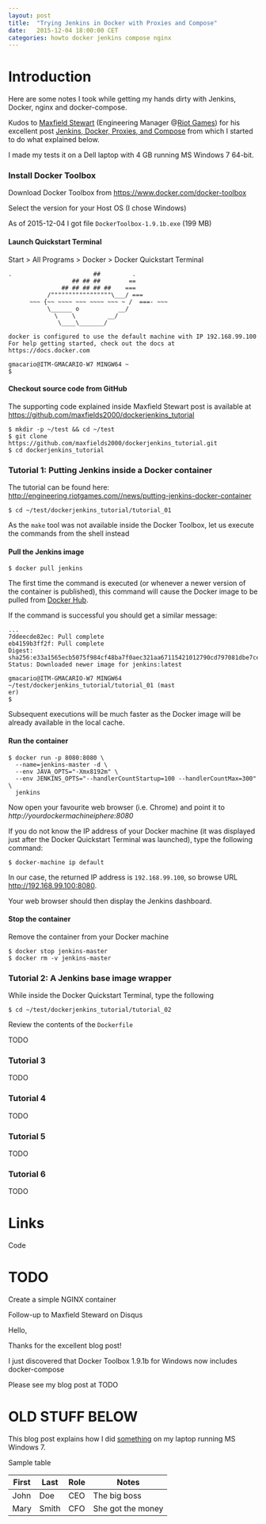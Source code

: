 ```yaml
---
layout: post
title:  "Trying Jenkins in Docker with Proxies and Compose"
date:   2015-12-04 18:00:00 CET
categories: howto docker jenkins compose nginx
---
```


# Introduction

Here are some notes I took while getting my hands dirty with Jenkins, Docker, nginx and docker-compose.

Kudos to [Maxfield Stewart](https://disqus.com/by/maxfieldstewart/) (Engineering Manager @[Riot Games](http://riotgames.com/careers)) for his excellent post [Jenkins, Docker, Proxies, and Compose](http://engineering.riotgames.com/news/jenkins-docker-proxies-and-compose) from which I started to do what explained below.

I made my tests it on a Dell laptop with 4 GB running MS Windows 7 64-bit.

### Install Docker Toolbox

Download Docker Toolbox from <https://www.docker.com/docker-toolbox>

Select the version for your Host OS (I chose Windows)

As of 2015-12-04 I got file `DockerToolbox-1.9.1b.exe` (199 MB)


#### Launch Quickstart Terminal

Start > All Programs > Docker > Docker Quickstart Terminal

```
.                       ##         .
                  ## ## ##        ==
               ## ## ## ## ##    ===
           /"""""""""""""""""\___/ ===
      ~~~ {~~ ~~~~ ~~~ ~~~~ ~~~ ~ /  ===- ~~~
           \______ o           __/
             \    \         __/
              \____\_______/

docker is configured to use the default machine with IP 192.168.99.100
For help getting started, check out the docs at https://docs.docker.com

gmacario@ITM-GMACARIO-W7 MINGW64 ~
$
```

#### Checkout source code from GitHub

The supporting code explained inside Maxfield Stewart post is available at <https://github.com/maxfields2000/dockerjenkins_tutorial>

```
$ mkdir -p ~/test && cd ~/test
$ git clone https://github.com/maxfields2000/dockerjenkins_tutorial.git
$ cd dockerjenkins_tutorial
```


### Tutorial 1: Putting Jenkins inside a Docker container

The tutorial can be found here: <http://engineering.riotgames.com//news/putting-jenkins-docker-container>

```
$ cd ~/test/dockerjenkins_tutorial/tutorial_01
```

As the `make` tool was not available inside the Docker Toolbox, let us execute the commands from the shell instead

#### Pull the Jenkins image

```
$ docker pull jenkins
```

The first time the command is executed (or whenever a newer version of the container is published), this command will cause the Docker image to be pulled from [Docker Hub](https://hub.docker.com/).

If the command is successful you should get a similar message:

```
...
7ddeecde82ec: Pull complete
eb4159b3ff2f: Pull complete
Digest: sha256:e33a1565ecb5075f984cf48ba7f0aec321aa67115421012790cd797081dbe7ce
Status: Downloaded newer image for jenkins:latest

gmacario@ITM-GMACARIO-W7 MINGW64 ~/test/dockerjenkins_tutorial/tutorial_01 (mast
er)
$
```

Subsequent executions will be much faster as the Docker image will be already available in the local cache.

#### Run the container

```
$ docker run -p 8080:8080 \
  --name=jenkins-master -d \
  --env JAVA_OPTS="-Xmx8192m" \
  --env JENKINS_OPTS="--handlerCountStartup=100 --handlerCountMax=300" \
  jenkins
```

Now open your favourite web browser (i.e. Chrome) and point it to _http://yourdockermachineiphere:8080_

If you do not know the IP address of your Docker machine (it was displayed just after the Docker Quickstart Terminal was launched), type the following command:

```
$ docker-machine ip default
```

In our case, the returned IP address is `192.168.99.100`, so browse URL <http://192.168.99.100:8080>.

Your web browser should then display the Jenkins dashboard.

#### Stop the container

Remove the container from your Docker machine

```
$ docker stop jenkins-master
$ docker rm -v jenkins-master
```


### Tutorial 2: A Jenkins base image wrapper

While inside the Docker Quickstart Terminal, type the following

```
$ cd ~/test/dockerjenkins_tutorial/tutorial_02
```

Review the contents of the `Dockerfile`

TODO


### Tutorial 3

TODO


### Tutorial 4

TODO


### Tutorial 5

TODO


### Tutorial 6

TODO

# Links

Code


# TODO

Create a simple NGINX container

Follow-up to Maxfield Steward on Disqus

Hello,

Thanks for the excellent blog post!

I just discovered that Docker Toolbox 1.9.1b for Windows now includes docker-compose

Please see my blog post at TODO

# OLD STUFF BELOW

This blog post explains how I did [something](http://www.something.com/) on my laptop running MS Windows 7.

Sample table

<!-- TIP: <http://www.tablesgenerator.com/markdown_tables> -->

| First | Last  | Role | Notes             |
|-------|-------|------|-------------------|
| John  | Doe   | CEO  | The big boss      |
| Mary  | Smith | CFO  | She got the money |

<!-- EOF -->
